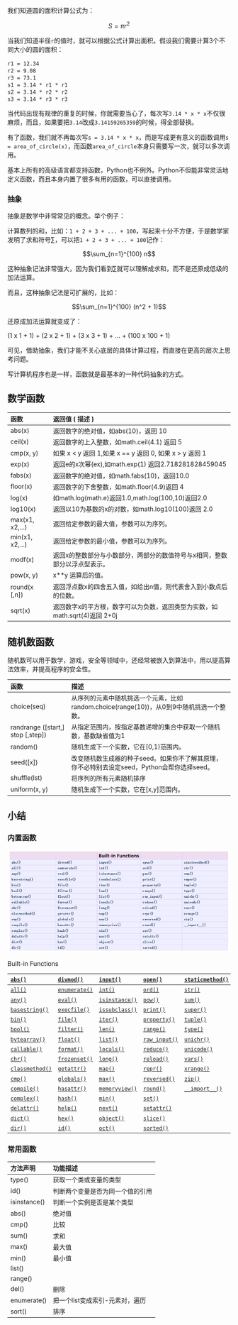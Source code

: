 我们知道圆的面积计算公式为：

$$S = πr^2$$

当我们知道半径`r`的值时，就可以根据公式计算出面积。假设我们需要计算3个不同大小的圆的面积：

```
r1 = 12.34
r2 = 9.08
r3 = 73.1
s1 = 3.14 * r1 * r1
s2 = 3.14 * r2 * r2
s3 = 3.14 * r3 * r3
```

当代码出现有规律的重复的时候，你就需要当心了，每次写`3.14 * x * x`不仅很麻烦，而且，如果要把`3.14`改成`3.14159265359`的时候，得全部替换。

有了函数，我们就不再每次写`s = 3.14 * x * x`，而是写成更有意义的函数调用`s = area_of_circle(x)`，而函数`area_of_circle`本身只需要写一次，就可以多次调用。

基本上所有的高级语言都支持函数，Python也不例外。Python不但能非常灵活地定义函数，而且本身内置了很多有用的函数，可以直接调用。

### 抽象

抽象是数学中非常常见的概念。举个例子：

计算数列的和，比如：`1 + 2 + 3 + ... + 100`，写起来十分不方便，于是数学家发明了求和符号∑，可以把`1 + 2 + 3 + ... + 100`记作：

$$\sum_{n=1}^{100} n$$

这种抽象记法非常强大，因为我们看到∑就可以理解成求和，而不是还原成低级的加法运算。

而且，这种抽象记法是可扩展的，比如：

$$\sum_{n=1}^{100} (n^2 + 1)$$

还原成加法运算就变成了：

(1 x 1 + 1) + (2 x 2 + 1) + (3 x 3 + 1) + ... + (100 x 100 + 1)

可见，借助抽象，我们才能不关心底层的具体计算过程，而直接在更高的层次上思考问题。

写计算机程序也是一样，函数就是最基本的一种代码抽象的方式。

## 数学函数

| 函数              | 返回值 ( 描述 )                               |
| :-------------- | :--------------------------------------- |
| abs(x)          | 返回数字的绝对值，如abs(10)，返回 10                  |
| ceil(x)         | 返回数字的上入整数，如math.ceil(4.1) 返回 5           |
| cmp(x, y)       | 如果 x < y 返回 1,如果 x == y 返回 0, 如果 x > y 返回 1 |
| exp(x)          | 返回e的x次幂(ex),如math.exp(1) 返回2.718281828459045 |
| fabs(x)         | 返回数字的绝对值，如math.fabs(10)，返回10.0           |
| floor(x)        | 返回数字的下舍整数，如math.floor(4.9)返回 4           |
| log(x)          | 如math.log(math.e)返回1.0,math.log(100,10)返回2.0 |
| log10(x)        | 返回以10为基数的x的对数，如math.log10(100)返回 2.0     |
| max(x1, x2,...) | 返回给定参数的最大值，参数可以为序列。                      |
| min(x1, x2,...) | 返回给定参数的最小值，参数可以为序列。                      |
| modf(x)         | 返回x的整数部分与小数部分，两部分的数值符号与x相同，整数部分以浮点型表示。   |
| pow(x, y)       | x**y 运算后的值。                              |
| round(x [,n])   | 返回浮点数x的四舍五入值，如给出n值，则代表舍入到小数点后的位数。        |
| sqrt(x)         | 返回数字x的平方根，数字可以为负数，返回类型为实数，如math.sqrt(4)返回 2+0j |

## 随机数函数

随机数可以用于数学，游戏，安全等领域中，还经常被嵌入到算法中，用以提高算法效率，并提高程序的安全性。

| 函数                                | 描述                                       |
| :-------------------------------- | :--------------------------------------- |
| choice(seq)                       | 从序列的元素中随机挑选一个元素，比如random.choice(range(10))，从0到9中随机挑选一个整数。 |
| randrange ([start,] stop [,step]) | 从指定范围内，按指定基数递增的集合中获取一个随机数，基数缺省值为1        |
| random()                          | 随机生成下一个实数，它在[0,1)范围内。                    |
| seed([x])                         | 改变随机数生成器的种子seed。如果你不了解其原理，你不必特别去设定seed，Python会帮你选择seed。 |
| shuffle(lst)                      | 将序列的所有元素随机排序                             |
| uniform(x, y)                     | 随机生成下一个实数，它在[x,y]范围内。                    |

## 小结

### 内置函数

![1490838001853](../assets/1490838001853.png)

Built-in Functions

| [`abs()`](https://docs.python.org/2/library/functions.html#abs) | [`divmod()`](https://docs.python.org/2/library/functions.html#divmod) | [`input()`](https://docs.python.org/2/library/functions.html#input) | [`open()`](https://docs.python.org/2/library/functions.html#open) | [`staticmethod()`](https://docs.python.org/2/library/functions.html#staticmethod) |
| :---------------------------------------- | :---------------------------------------- | :---------------------------------------- | :---------------------------------------- | :---------------------------------------- |
| [`all()`](https://docs.python.org/2/library/functions.html#all) | [`enumerate()`](https://docs.python.org/2/library/functions.html#enumerate) | [`int()`](https://docs.python.org/2/library/functions.html#int) | [`ord()`](https://docs.python.org/2/library/functions.html#ord) | [`str()`](https://docs.python.org/2/library/functions.html#str) |
| [`any()`](https://docs.python.org/2/library/functions.html#any) | [`eval()`](https://docs.python.org/2/library/functions.html#eval) | [`isinstance()`](https://docs.python.org/2/library/functions.html#isinstance) | [`pow()`](https://docs.python.org/2/library/functions.html#pow) | [`sum()`](https://docs.python.org/2/library/functions.html#sum) |
| [`basestring()`](https://docs.python.org/2/library/functions.html#basestring) | [`execfile()`](https://docs.python.org/2/library/functions.html#execfile) | [`issubclass()`](https://docs.python.org/2/library/functions.html#issubclass) | [`print()`](https://docs.python.org/2/library/functions.html#print) | [`super()`](https://docs.python.org/2/library/functions.html#super) |
| [`bin()`](https://docs.python.org/2/library/functions.html#bin) | [`file()`](https://docs.python.org/2/library/functions.html#file) | [`iter()`](https://docs.python.org/2/library/functions.html#iter) | [`property()`](https://docs.python.org/2/library/functions.html#property) | [`tuple()`](https://docs.python.org/2/library/functions.html#tuple) |
| [`bool()`](https://docs.python.org/2/library/functions.html#bool) | [`filter()`](https://docs.python.org/2/library/functions.html#filter) | [`len()`](https://docs.python.org/2/library/functions.html#len) | [`range()`](https://docs.python.org/2/library/functions.html#range) | [`type()`](https://docs.python.org/2/library/functions.html#type) |
| [`bytearray()`](https://docs.python.org/2/library/functions.html#bytearray) | [`float()`](https://docs.python.org/2/library/functions.html#float) | [`list()`](https://docs.python.org/2/library/functions.html#list) | [`raw_input()`](https://docs.python.org/2/library/functions.html#raw_input) | [`unichr()`](https://docs.python.org/2/library/functions.html#unichr) |
| [`callable()`](https://docs.python.org/2/library/functions.html#callable) | [`format()`](https://docs.python.org/2/library/functions.html#format) | [`locals()`](https://docs.python.org/2/library/functions.html#locals) | [`reduce()`](https://docs.python.org/2/library/functions.html#reduce) | [`unicode()`](https://docs.python.org/2/library/functions.html#unicode) |
| [`chr()`](https://docs.python.org/2/library/functions.html#chr) | [`frozenset()`](https://docs.python.org/2/library/functions.html#func-frozenset) | [`long()`](https://docs.python.org/2/library/functions.html#long) | [`reload()`](https://docs.python.org/2/library/functions.html#reload) | [`vars()`](https://docs.python.org/2/library/functions.html#vars) |
| [`classmethod()`](https://docs.python.org/2/library/functions.html#classmethod) | [`getattr()`](https://docs.python.org/2/library/functions.html#getattr) | [`map()`](https://docs.python.org/2/library/functions.html#map) | [`repr()`](https://docs.python.org/2/library/functions.html#func-repr) | [`xrange()`](https://docs.python.org/2/library/functions.html#xrange) |
| [`cmp()`](https://docs.python.org/2/library/functions.html#cmp) | [`globals()`](https://docs.python.org/2/library/functions.html#globals) | [`max()`](https://docs.python.org/2/library/functions.html#max) | [`reversed()`](https://docs.python.org/2/library/functions.html#reversed) | [`zip()`](https://docs.python.org/2/library/functions.html#zip) |
| [`compile()`](https://docs.python.org/2/library/functions.html#compile) | [`hasattr()`](https://docs.python.org/2/library/functions.html#hasattr) | [`memoryview()`](https://docs.python.org/2/library/functions.html#func-memoryview) | [`round()`](https://docs.python.org/2/library/functions.html#round) | [`__import__()`](https://docs.python.org/2/library/functions.html#__import__) |
| [`complex()`](https://docs.python.org/2/library/functions.html#complex) | [`hash()`](https://docs.python.org/2/library/functions.html#hash) | [`min()`](https://docs.python.org/2/library/functions.html#min) | [`set()`](https://docs.python.org/2/library/functions.html#func-set) |                                          |
| [`delattr()`](https://docs.python.org/2/library/functions.html#delattr) | [`help()`](https://docs.python.org/2/library/functions.html#help) | [`next()`](https://docs.python.org/2/library/functions.html#next) | [`setattr()`](https://docs.python.org/2/library/functions.html#setattr) |                                          |
| [`dict()`](https://docs.python.org/2/library/functions.html#func-dict) | [`hex()`](https://docs.python.org/2/library/functions.html#hex) | [`object()`](https://docs.python.org/2/library/functions.html#object) | [`slice()`](https://docs.python.org/2/library/functions.html#slice) |                                          |
| [`dir()`](https://docs.python.org/2/library/functions.html#dir) | [`id()`](https://docs.python.org/2/library/functions.html#id) | [`oct()`](https://docs.python.org/2/library/functions.html#oct) | [`sorted()`](https://docs.python.org/2/library/functions.html#sorted) |                                          |

### 常用函数

| 方法声明         | 功能描述               |
| :----------- | :----------------- |
| type()       | 获取一个类或变量的类型        |
| id()         | 判断两个变量是否为同⼀个值的引⽤   |
| isinstance() | 判断一个实例是否是某个类型      |
| abs()        | 绝对值                |
| cmp()        | 比较                 |
| sum()        | 求和                 |
| max()        | 最大值                |
| min()        | 最小值                |
| list()       |                    |
| range()      |                    |
| del()        | 删除                 |
| enumerate()  | 把一个list变成索引-元素对，遍历 |
| sort()       | 排序                 |
